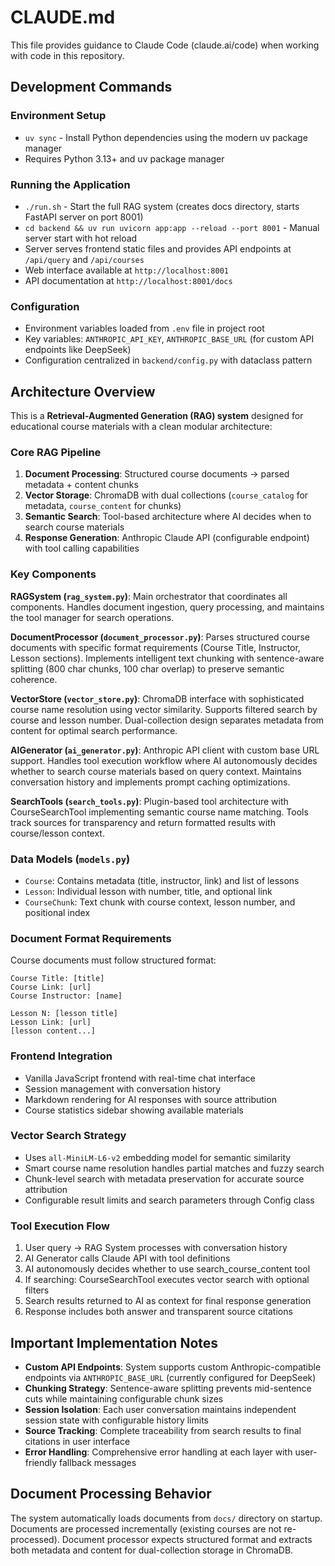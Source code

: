 # CLAUDE.md

This file provides guidance to Claude Code (claude.ai/code) when working with code in this repository.

## Development Commands

### Environment Setup
- `uv sync` - Install Python dependencies using the modern uv package manager
- Requires Python 3.13+ and uv package manager

### Running the Application
- `./run.sh` - Start the full RAG system (creates docs directory, starts FastAPI server on port 8001)
- `cd backend && uv run uvicorn app:app --reload --port 8001` - Manual server start with hot reload
- Server serves frontend static files and provides API endpoints at `/api/query` and `/api/courses`
- Web interface available at `http://localhost:8001`
- API documentation at `http://localhost:8001/docs`

### Configuration
- Environment variables loaded from `.env` file in project root
- Key variables: `ANTHROPIC_API_KEY`, `ANTHROPIC_BASE_URL` (for custom API endpoints like DeepSeek)
- Configuration centralized in `backend/config.py` with dataclass pattern

## Architecture Overview

This is a **Retrieval-Augmented Generation (RAG) system** designed for educational course materials with a clean modular architecture:

### Core RAG Pipeline
1. **Document Processing**: Structured course documents → parsed metadata + content chunks
2. **Vector Storage**: ChromaDB with dual collections (`course_catalog` for metadata, `course_content` for chunks)
3. **Semantic Search**: Tool-based architecture where AI decides when to search course materials
4. **Response Generation**: Anthropic Claude API (configurable endpoint) with tool calling capabilities

### Key Components

**RAGSystem (`rag_system.py`)**: Main orchestrator that coordinates all components. Handles document ingestion, query processing, and maintains the tool manager for search operations.

**DocumentProcessor (`document_processor.py`)**: Parses structured course documents with specific format requirements (Course Title, Instructor, Lesson sections). Implements intelligent text chunking with sentence-aware splitting (800 char chunks, 100 char overlap) to preserve semantic coherence.

**VectorStore (`vector_store.py`)**: ChromaDB interface with sophisticated course name resolution using vector similarity. Supports filtered search by course and lesson number. Dual-collection design separates metadata from content for optimal search performance.

**AIGenerator (`ai_generator.py`)**: Anthropic API client with custom base URL support. Handles tool execution workflow where AI autonomously decides whether to search course materials based on query context. Maintains conversation history and implements prompt caching optimizations.

**SearchTools (`search_tools.py`)**: Plugin-based tool architecture with CourseSearchTool implementing semantic course name matching. Tools track sources for transparency and return formatted results with course/lesson context.

### Data Models (`models.py`)
- `Course`: Contains metadata (title, instructor, link) and list of lessons
- `Lesson`: Individual lesson with number, title, and optional link
- `CourseChunk`: Text chunk with course context, lesson number, and positional index

### Document Format Requirements
Course documents must follow structured format:
```
Course Title: [title]
Course Link: [url]
Course Instructor: [name]

Lesson N: [lesson title]
Lesson Link: [url]
[lesson content...]
```

### Frontend Integration
- Vanilla JavaScript frontend with real-time chat interface
- Session management with conversation history
- Markdown rendering for AI responses with source attribution
- Course statistics sidebar showing available materials

### Vector Search Strategy
- Uses `all-MiniLM-L6-v2` embedding model for semantic similarity
- Smart course name resolution handles partial matches and fuzzy search
- Chunk-level search with metadata preservation for accurate source attribution
- Configurable result limits and search parameters through Config class

### Tool Execution Flow
1. User query → RAG System processes with conversation history
2. AI Generator calls Claude API with tool definitions
3. AI autonomously decides whether to use search_course_content tool
4. If searching: CourseSearchTool executes vector search with optional filters
5. Search results returned to AI as context for final response generation
6. Response includes both answer and transparent source citations

## Important Implementation Notes

- **Custom API Endpoints**: System supports custom Anthropic-compatible endpoints via `ANTHROPIC_BASE_URL` (currently configured for DeepSeek)
- **Chunking Strategy**: Sentence-aware splitting prevents mid-sentence cuts while maintaining configurable chunk sizes
- **Session Isolation**: Each user conversation maintains independent session state with configurable history limits
- **Source Tracking**: Complete traceability from search results to final citations in user interface
- **Error Handling**: Comprehensive error handling at each layer with user-friendly fallback messages

## Document Processing Behavior

The system automatically loads documents from `docs/` directory on startup. Documents are processed incrementally (existing courses are not re-processed). Document processor expects structured format and extracts both metadata and content for dual-collection storage in ChromaDB.